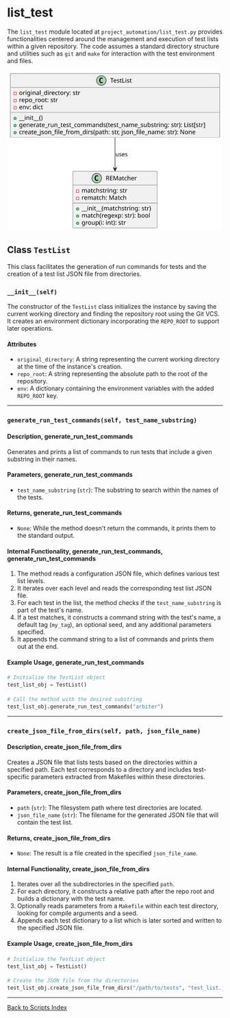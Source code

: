 # list_test

The `list_test` module located at `project_automation/list_test.py` provides functionalities centered around the management and execution of test lists within a given repository. The code assumes a standard directory structure and utilities such as `git` and `make` for interaction with the test environment and files.

![TestList UML](../../images_scripts_uml/ProjAuto_TestListClass.svg)

## Class `TestList`

This class facilitates the generation of run commands for tests and the creation of a test list JSON file from directories.

### `__init__(self)`

The constructor of the `TestList` class initializes the instance by saving the current working directory and finding the repository root using the Git VCS. It creates an environment dictionary incorporating the `REPO_ROOT` to support later operations.

#### Attributes

- `original_directory`: A string representing the current working directory at the time of the instance's creation.
- `repo_root`: A string representing the absolute path to the root of the repository.
- `env`: A dictionary containing the environment variables with the added `REPO_ROOT` key.

---

### `generate_run_test_commands(self, test_name_substring)`

#### Description, generate_run_test_commands

Generates and prints a list of commands to run tests that include a given substring in their names.

#### Parameters, generate_run_test_commands

- `test_name_substring` (`str`): The substring to search within the names of the tests.

#### Returns, generate_run_test_commands

- `None`: While the method doesn't return the commands, it prints them to the standard output.

#### Internal Functionality, generate_run_test_commands, generate_run_test_commands

1. The method reads a configuration JSON file, which defines various test list levels.
2. It iterates over each level and reads the corresponding test list JSON file.
3. For each test in the list, the method checks if the `test_name_substring` is part of the test's name.
4. If a test matches, it constructs a command string with the test's name, a default tag (`my_tag`), an optional seed, and any additional parameters specified.
5. It appends the command string to a list of commands and prints them out at the end.

#### Example Usage, generate_run_test_commands

```python
# Initialize the TestList object
test_list_obj = TestList()

# Call the method with the desired substring
test_list_obj.generate_run_test_commands("arbiter")
```

---

### `create_json_file_from_dirs(self, path, json_file_name)`

#### Description, create_json_file_from_dirs

Creates a JSON file that lists tests based on the directories within a specified path. Each test corresponds to a directory and includes test-specific parameters extracted from Makefiles within these directories.

#### Parameters, create_json_file_from_dirs

- `path` (`str`): The filesystem path where test directories are located.
- `json_file_name` (`str`): The filename for the generated JSON file that will contain the test list.

#### Returns, create_json_file_from_dirs

- `None`: The result is a file created in the specified `json_file_name`.

#### Internal Functionality, create_json_file_from_dirs

1. Iterates over all the subdirectories in the specified `path`.
2. For each directory, it constructs a relative path after the repo root and builds a dictionary with the test name.
3. Optionally reads parameters from a `Makefile` within each test directory, looking for compile arguments and a seed.
4. Appends each test dictionary to a list which is later sorted and written to the specified JSON file.

#### Example Usage, create_json_file_from_dirs

```python
# Initialize the TestList object
test_list_obj = TestList()

# Create the JSON file from the directories
test_list_obj.create_json_file_from_dirs("/path/to/tests", "test_list.json")
```

---

[Back to Scripts Index](index.md)
